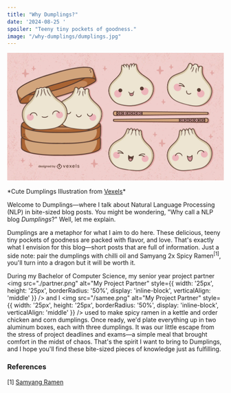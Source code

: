 ```yaml
---
title: "Why Dumplings?"
date: '2024-08-25 '
spoiler: "Teeny tiny pockets of goodness."
image: "/why-dumplings/dumplings.jpg"
---
```


![Slide from the talk](dumplings.jpg)
<div style={{ textAlign: 'center', fontSize: '12px', marginTop: '-20px' }}>
  *Cute Dumplings Illustration from <a href="https://www.vexels.com/vectors/preview/330580/cute-dumplings-illustration?ref=vexelsck">Vexels</a>*
</div>

Welcome to Dumplings—where I talk about Natural Language Processing (NLP) in bite-sized blog posts. You might be wondering, "Why call a NLP blog *Dumplings*?" Well, let me explain.

Dumplings are a metaphor for what I aim to do here. These delicious, teeny tiny pockets of goodness are packed with flavor, and love. That's exactly what I envision for this blog—short posts that are full of information. Just a side note: pair the dumplings with chilli oil and Samyang 2x Spicy Ramen<sup>[1]</sup>, you'll turn into a dragon but it will be worth it.

During my Bachelor of Computer Science, my senior year project partner <img src="./partner.png" alt="My Project Partner" style={{ width: '25px', height: '25px', borderRadius: '50%', display: 'inline-block', verticalAlign: 'middle' }} /> and I <img src="/samee.png" alt="My Project Partner" style={{ width: '25px', height: '25px', borderRadius: '50%', display: 'inline-block', verticalAlign: 'middle' }} /> used to make spicy ramen in a kettle and order chicken and corn dumplings. Once ready, we'd plate everything up in two aluminum boxes, each with three dumplings. It was our little escape from the stress of project deadlines and exams—a simple meal that brought comfort in the midst of chaos. That's the spirit I want to bring to Dumplings, and I hope you'll find these bite-sized pieces of knowledge just as fulfilling.



### References
<div style={{ fontSize: '14px', lineHeight: '0', marginTop: '0px' }}>
  [1] <a href="https://thesamyang.pk/collections/all?srsltid=AfmBOookDXAM9PPdc-Nn-29K-4Eg4ailCrGWvlmleUOmMJc2qujNL3cC" target="_blank">Samyang Ramen</a>
</div>
